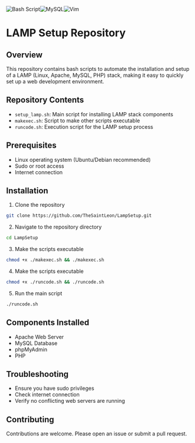 ![Bash Script](https://img.shields.io/badge/bash_script-%23121011.svg?style=for-the-badge&logo=gnu-bash&logoColor=white)![MySQL](https://img.shields.io/badge/mysql-4479A1.svg?style=for-the-badge&logo=mysql&logoColor=white)![Vim](https://img.shields.io/badge/VIM-%2311AB00.svg?style=for-the-badge&logo=vim&logoColor=white)
# LAMP Setup Repository

## Overview
This repository contains bash scripts to automate the installation and setup of a LAMP (Linux, Apache, MySQL, PHP) stack, making it easy to quickly set up a web development environment.

## Repository Contents
- `setup_lamp.sh`: Main script for installing LAMP stack components
- `makexec.sh`: Script to make other scripts executable
- `runcode.sh`: Execution script for the LAMP setup process

## Prerequisites
- Linux operating system (Ubuntu/Debian recommended)
- Sudo or root access
- Internet connection

## Installation
1. Clone the repository
```bash
git clone https://github.com/TheSaintLeon/LampSetup.git
```
2. Navigate to the repository directory
```bash
cd LampSetup
```
3. Make the scripts executable
```bash
chmod +x ./makexec.sh && ./makexec.sh
```
4. Make the scripts executable
```bash
chmod +x ./runcode.sh && ./runcode.sh
```
5. Run the main script
```bash
./runcode.sh
```

## Components Installed
- Apache Web Server
- MySQL Database
- phpMyAdmin
- PHP

## Troubleshooting
- Ensure you have sudo privileges
- Check internet connection
- Verify no conflicting web servers are running

## Contributing
Contributions are welcome. Please open an issue or submit a pull request.

